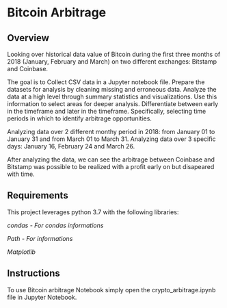 # Bitcoin Arbitrage

**Overview**
----
Looking over historical data value of Bitcoin during the first three months of 2018 (January, February and March) on two different exchanges: Bitstamp and Coinbase.

The goal is to Collect CSV data in a Jupyter notebook file. Prepare the datasets for analysis by cleaning missing and erroneous data. Analyze the data at a high level through summary statistics and visualizations. Use this information to select areas for deeper analysis. Differentiate between early in the timeframe and later in the timeframe. Specifically, selecting time periods in which to identify arbitrage opportunities.

Analyzing data over 2 different monthy period in 2018: from January 01 to January 31 and from March 01 to March 31. Analyzing data over 3 specific days: January 16, February 24 and March 26.

After analyzing the data, we can see the arbitrage between Coinbase and Bitstamp was possible to be realized with a profit early on but disapeared with time.

**Requirements**
----
This project leverages python 3.7 with the following libraries:

*condas - For condas informations*

*Path - For informations*

*Matplotlib*

**Instructions**
----
To use Bitcoin arbitrage Notebook simply open the crypto_arbitrage.ipynb file in Jupyter Notebook.
